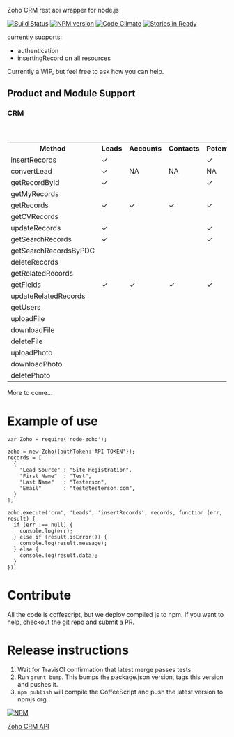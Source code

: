 
Zoho CRM rest api wrapper for node.js

[![Build Status](https://travis-ci.org/picatic/node-zoho.png?branch=master)](https://travis-ci.org/picatic/node-zoho)
[![NPM version](https://badge.fury.io/js/node-zoho.png)](http://badge.fury.io/js/node-zoho)
[![Code Climate](https://codeclimate.com/github/picatic/node-zoho.png)](https://codeclimate.com/github/picatic/node-zoho)
[![Stories in Ready](https://badge.waffle.io/picatic/node-zoho.png?label=ready&title=Ready)](https://waffle.io/picatic/node-zoho)

currently supports:
 - authentication
 - insertingRecord on all resources

Currently a WIP, but feel free to ask how you can help.

## Product and Module Support

### CRM

<table>
  <header>
    <tr>
      <th>Method</th>
      <th>Leads</th>
      <th>Accounts</th>
      <th>Contacts</th>
      <th>Potentials</th>
      <th>Events</th>
      <th>Notes</th>
    </tr>
  </header>
  <body>
<tr>
  <td>insertRecords</td>
  <td>✓</td>
  <td></td>
  <td></td>
  <td>✓</td>
  <td>✓</td>
  <td>✓</td>
</tr>
<tr>
  <td>convertLead</td>
  <td>✓</td>
  <td>NA</td>
  <td>NA</td>
  <td>NA</td>
  <td>NA</td>
  <td>NA</td>
</tr>
<tr>
  <td>getRecordById</td>
  <td>✓</td>
  <td></td>
  <td></td>
  <td>✓</td>
  <td>✓</td>
  <td>✓</td>
</tr>
<tr>
  <td>getMyRecords</td>
  <td></td>
  <td></td>
  <td></td>
  <td></td>
  <td></td>
  <td></td>
</tr>
<tr>
  <td>getRecords</td>
  <td>✓</td>
  <td>✓</td>
  <td>✓</td>
  <td>✓</td>
  <td>✓</td>
  <td>✓</td>
</tr>
<tr>
  <td>getCVRecords</td>
  <td></td>
  <td></td>
  <td></td>
  <td></td>
  <td></td>
  <td></td>
</tr>
<tr>
  <td>updateRecords</td>
  <td>✓</td>
  <td></td>
  <td></td>
  <td>✓</td>
  <td>✓</td>
  <td></td>
</tr>
<tr>
  <td>getSearchRecords</td>
  <td>✓</td>
  <td></td>
  <td></td>
  <td>✓</td>
  <td>✓</td>
  <td></td>
</tr>
<tr>
  <td>getSearchRecordsByPDC</td>
  <td></td>
  <td></td>
  <td></td>
  <td></td>
  <td></td>
  <td></td>
</tr>
<tr>
  <td>deleteRecords</td>
  <td></td>
  <td></td>
  <td></td>
  <td></td>
  <td></td>
  <td></td>
</tr>
<tr>
  <td>getRelatedRecords</td>
  <td></td>
  <td></td>
  <td></td>
  <td></td>
  <td></td>
  <td></td>
</tr>
<tr>
  <td>getFields</td>
  <td>✓</td>
  <td>✓</td>
  <td>✓</td>
  <td>✓</td>
  <td>✓</td>
  <td></td>
</tr>
<tr>
  <td>updateRelatedRecords</td>
  <td></td>
  <td></td>
  <td></td>
  <td></td>
  <td></td>
  <td></td>
</tr>
<tr>
  <td>getUsers</td>
  <td></td>
  <td></td>
  <td></td>
  <td></td>
  <td></td>
  <td></td>
</tr>
<tr>
  <td>uploadFile</td>
  <td></td>
  <td></td>
  <td></td>
  <td></td>
  <td></td>
  <td></td>
</tr>
<tr>
  <td>downloadFile</td>
  <td></td>
  <td></td>
  <td></td>
  <td></td>
  <td></td>
  <td></td>
</tr>
<tr>
  <td>deleteFile</td>
  <td></td>
  <td></td>
  <td></td>
  <td></td>
  <td></td>
  <td></td>
</tr>
<tr>
  <td>uploadPhoto</td>
  <td></td>
  <td></td>
  <td></td>
  <td></td>
  <td></td>
  <td></td>
</tr>
<tr>
  <td>downloadPhoto</td>
  <td></td>
  <td></td>
  <td></td>
  <td></td>
  <td></td>
  <td></td>
</tr>
<tr>
  <td>deletePhoto</td>
  <td></td>
  <td></td>
  <td></td>
  <td></td>
  <td></td>
  <td></td>
</tr>
</body>
</table>

More to come...


# Example of use

```
var Zoho = require('node-zoho');

zoho = new Zoho({authToken:'API-TOKEN'});
records = [
  {
    "Lead Source" : "Site Registration",
    "First Name"  : "Test",
    "Last Name"   : "Testerson",
    "Email"       : "test@testerson.com",
  }
];

zoho.execute('crm', 'Leads', 'insertRecords', records, function (err, result) {
  if (err !== null) {
    console.log(err);
  } else if (result.isError()) {
    console.log(result.message);
  } else {
    console.log(result.data);
  }
});
```

# Contribute

All the code is coffescript, but we deploy compiled js to npm. If you want to help, checkout the git repo and submit a PR.

# Release instructions

1. Wait for TravisCI confirmation that latest merge passes tests.
2. Run `grunt bump`. This bumps the package.json version, tags this version and pushes it.
3. `npm publish` will compile the CoffeeScript and push the latest version to npmjs.org

[![NPM](https://nodei.co/npm/node-zoho.png?downloads=true)](https://nodei.co/npm/node-zoho/)

[Zoho CRM API](http://www.zoho.com/crm/help/api/api-methods.html)
